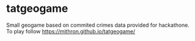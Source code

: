 # tatgeogame
Small geogame based on commited crimes data provided for hackathone.
To play follow https://mithron.github.io/tatgeogame/ 
